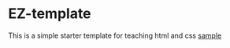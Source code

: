 # EZ-template
This is a simple starter template for teaching html and css
[sample](https://opal.ils.unc.edu/~lblakej/website-helps/09-EZ-template/index.html)
